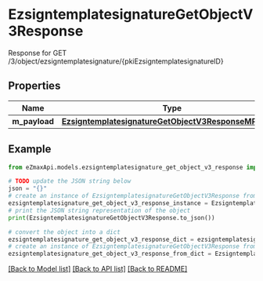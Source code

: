 # EzsigntemplatesignatureGetObjectV3Response

Response for GET /3/object/ezsigntemplatesignature/{pkiEzsigntemplatesignatureID}

## Properties

Name | Type | Description | Notes
------------ | ------------- | ------------- | -------------
**m_payload** | [**EzsigntemplatesignatureGetObjectV3ResponseMPayload**](EzsigntemplatesignatureGetObjectV3ResponseMPayload.md) |  | 

## Example

```python
from eZmaxApi.models.ezsigntemplatesignature_get_object_v3_response import EzsigntemplatesignatureGetObjectV3Response

# TODO update the JSON string below
json = "{}"
# create an instance of EzsigntemplatesignatureGetObjectV3Response from a JSON string
ezsigntemplatesignature_get_object_v3_response_instance = EzsigntemplatesignatureGetObjectV3Response.from_json(json)
# print the JSON string representation of the object
print(EzsigntemplatesignatureGetObjectV3Response.to_json())

# convert the object into a dict
ezsigntemplatesignature_get_object_v3_response_dict = ezsigntemplatesignature_get_object_v3_response_instance.to_dict()
# create an instance of EzsigntemplatesignatureGetObjectV3Response from a dict
ezsigntemplatesignature_get_object_v3_response_from_dict = EzsigntemplatesignatureGetObjectV3Response.from_dict(ezsigntemplatesignature_get_object_v3_response_dict)
```
[[Back to Model list]](../README.md#documentation-for-models) [[Back to API list]](../README.md#documentation-for-api-endpoints) [[Back to README]](../README.md)


